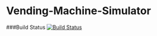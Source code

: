 # Vending-Machine-Simulator
###Build Status
[![Build Status](http://teamcity.grm-dev.pl/app/rest/builds/buildType:VendingMachineSimulator_Build/statusIcon)](http://teamcity.grm-dev.pl/viewLog.html?buildTypeId=VendingMachineSimulator_Build&buildId=lastFinished) 
